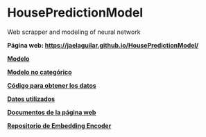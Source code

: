 # HousePredictionModel
Web scrapper and modeling of neural network

**Página web: https://jaelaguilar.github.io/HousePredictionModel/**

**[Modelo](model2.py)**

**[Modelo no categórico](ModelNoCategorical.py)**

**[Código para obtener los datos](webscrapper.py)**

**[Datos utilizados](Data/newCleanData3.tsv)**

**[Documentos de la página web](docs/)**

**[Repositorio de Embedding Encoder](https://github.com/cpa-analytics/embedding-encoder)**
